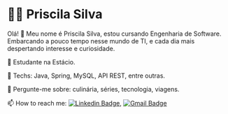 # :woman_technologist: Priscila Silva


Olá! 👋
Meu nome é Priscila Silva, estou cursando Engenharia de Software. Embarcando a pouco tempo nesse mundo de TI, e cada dia mais despertando interesse e curiosidade.

💼 Estudante na Estácio.

💙 Techs: Java, Spring, MySQL, API REST, entre outras.

💬 Pergunte-me sobre: culinária, séries, tecnologia, viagens.

📫 How to reach me: [![Linkedin Badge](https://img.shields.io/badge/-LinkedIn-blue?style=flat-square&logo=Linkedin&logoColor=white&link=https://www.linkedin.com/in/priscila-silva-9234a2238/)](https://www.linkedin.com/in/priscila-silva-9234a2238/), [![Gmail Badge](https://img.shields.io/badge/-Gmail-c14438?style=flat-square&logo=Gmail&logoColor=white&link=mailto:priscila.27.vitoria@gmail.com)](mailto:priscila.27.vitoria@gmail.com)
